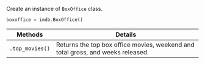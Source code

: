 Create an instance of `BoxOffice` class.

```python
boxoffice = imdb.BoxOffice()
```

| Methods         | Details                                                                         |
| --------------- | ------------------------------------------------------------------------------- |
| `.top_movies()` | Returns the top box office movies, weekend and total gross, and weeks released. |